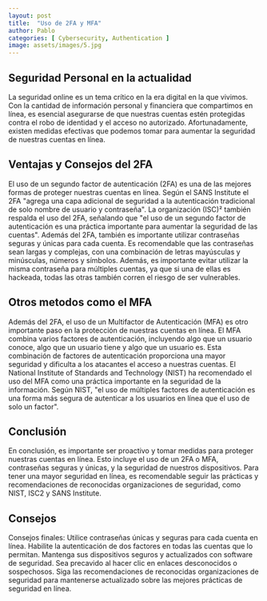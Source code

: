 ```yaml
---
layout: post
title:  "Uso de 2FA y MFA"
author: Pablo
categories: [ Cybersecurity, Authentication ]
image: assets/images/5.jpg
---
```



## Seguridad Personal en la actualidad

La seguridad online es un tema crítico en la era digital en la que vivimos. Con la cantidad de información personal y financiera que compartimos en línea, es esencial asegurarse de que nuestras cuentas estén protegidas contra el robo de identidad y el acceso no autorizado. Afortunadamente, existen medidas efectivas que podemos tomar para aumentar la seguridad de nuestras cuentas en línea.

## Ventajas y Consejos del 2FA

El uso de un segundo factor de autenticación (2FA) es una de las mejores formas de proteger nuestras cuentas en línea. Según el SANS Institute el 2FA "agrega una capa adicional de seguridad a la autenticación tradicional de solo nombre de usuario y contraseña".
La organización (ISC)² también respalda el uso del 2FA, señalando que "el uso de un segundo factor de autenticación es una práctica importante para aumentar la seguridad de las cuentas".
Además del 2FA, también es importante utilizar contraseñas seguras y únicas para cada cuenta. Es recomendable que las contraseñas sean largas y complejas, con una combinación de letras mayúsculas y minúsculas, números y símbolos. Además, es importante evitar utilizar la misma contraseña para múltiples cuentas, ya que si una de ellas es hackeada, todas las otras también corren el riesgo de ser vulnerables.

## Otros metodos como el MFA

Además del 2FA, el uso de un Multifactor de Autenticación (MFA) es otro importante paso en la protección de nuestras cuentas en línea. El MFA combina varios factores de autenticación, incluyendo algo que un usuario conoce, algo que un usuario tiene y algo que un usuario es. Esta combinación de factores de autenticación proporciona una mayor seguridad y dificulta a los atacantes el acceso a nuestras cuentas.
El National Institute of Standards and Technology (NIST) ha recomendado el uso del MFA como una práctica importante en la seguridad de la información. Según NIST, "el uso de múltiples factores de autenticación es una forma más segura de autenticar a los usuarios en línea que el uso de solo un factor".

## Conclusión

En conclusión, es importante ser proactivo y tomar medidas para proteger nuestras cuentas en línea. Esto incluye el uso de un 2FA o MFA, contraseñas seguras y únicas, y la seguridad de nuestros dispositivos. Para tener una mayor seguridad en línea, es recomendable seguir las prácticas y recomendaciones de reconocidas organizaciones de seguridad, como NIST, ISC2 y SANS Institute.

## Consejos

Consejos finales:
Utilice contraseñas únicas y seguras para cada cuenta en línea.
Habilite la autenticación de dos factores en todas las cuentas que lo permitan.
Mantenga sus dispositivos seguros y actualizados con software de seguridad.
Sea precavido al hacer clic en enlaces desconocidos o sospechosos.
Siga las recomendaciones de reconocidas organizaciones de seguridad para mantenerse actualizado sobre las mejores prácticas de seguridad en línea.